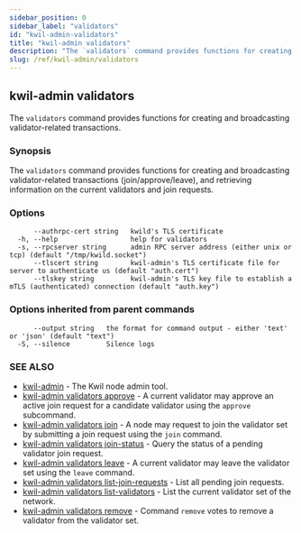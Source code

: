 ```yaml
---
sidebar_position: 0
sidebar_label: "validators"
id: "kwil-admin-validators"
title: "kwil-admin validators"
description: "The `validators` command provides functions for creating and broadcasting validator-related transactions."
slug: /ref/kwil-admin/validators
---
```


## kwil-admin validators

The `validators` command provides functions for creating and broadcasting validator-related transactions.

### Synopsis

The `validators` command provides functions for creating and broadcasting validator-related transactions (join/approve/leave), and retrieving information on the current validators and join requests.

### Options

```
      --authrpc-cert string   kwild's TLS certificate
  -h, --help                  help for validators
  -s, --rpcserver string      admin RPC server address (either unix or tcp) (default "/tmp/kwild.socket")
      --tlscert string        kwil-admin's TLS certificate file for server to authenticate us (default "auth.cert")
      --tlskey string         kwil-admin's TLS key file to establish a mTLS (authenticated) connection (default "auth.key")
```

### Options inherited from parent commands

```
      --output string   the format for command output - either 'text' or 'json' (default "text")
  -S, --silence         Silence logs
```

### SEE ALSO

* [kwil-admin](/docs/ref/kwil-admin)	 - The Kwil node admin tool.
* [kwil-admin validators approve](/docs/ref/kwil-admin/validators/approve)	 - A current validator may approve an active join request for a candidate validator using the `approve` subcommand.
* [kwil-admin validators join](/docs/ref/kwil-admin/validators/join)	 - A node may request to join the validator set by submitting a join request using the `join` command.
* [kwil-admin validators join-status](/docs/ref/kwil-admin/validators/join-status)	 - Query the status of a pending validator join request.
* [kwil-admin validators leave](/docs/ref/kwil-admin/validators/leave)	 - A current validator may leave the validator set using the `leave` command.
* [kwil-admin validators list-join-requests](/docs/ref/kwil-admin/validators/list-join-requests)	 - List all pending join requests.
* [kwil-admin validators list-validators](/docs/ref/kwil-admin/validators/list-validators)	 - List the current validator set of the network.
* [kwil-admin validators remove](/docs/ref/kwil-admin/validators/remove)	 - Command `remove` votes to remove a validator from the validator set.

